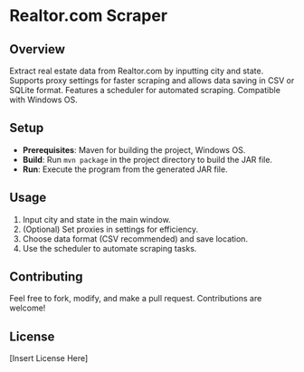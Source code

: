 # Realtor.com Scraper

## Overview
Extract real estate data from Realtor.com by inputting city and state. Supports proxy settings for faster scraping and allows data saving in CSV or SQLite format. Features a scheduler for automated scraping. Compatible with Windows OS.

## Setup
- **Prerequisites**: Maven for building the project, Windows OS.
- **Build**: Run `mvn package` in the project directory to build the JAR file.
- **Run**: Execute the program from the generated JAR file.

## Usage
1. Input city and state in the main window.
2. (Optional) Set proxies in settings for efficiency.
3. Choose data format (CSV recommended) and save location.
4. Use the scheduler to automate scraping tasks.

## Contributing
Feel free to fork, modify, and make a pull request. Contributions are welcome!

## License
[Insert License Here]
